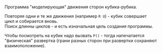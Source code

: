Программа "моделирующая" движения сторон кубика-рубика.

Повторяя одни и те же движения (например ```R U```) - кубик совершает цикл и собирается вновь. \
Поиск длинны циклов - и есть изначальная цель создания программы.

Чтобы посмотреть на кубик надо вызвать ```P()``` - тогда напечатается "физическая" развертка (грани разных сторон при развертки сохраняют взаимоположение).